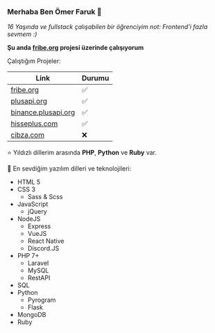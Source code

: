 ### Merhaba Ben Ömer Faruk 👋

_16 Yaşında ve fullstack çalışabilen bir öğrenciyim not: Frontend'i fazla sevmem :)_

**Şu anda [fribe.org](https://fribe.org) projesi üzerinde çalışıyorum**

Çalıştığım Projeler:

| Link                                              | Durumu |
|---------------------------------------------------|--------|
| [fribe.org](https://fribe.org)                    | ✅     |
| [plusapi.org](https://plusapi.org)                | ✅     |
| [binance.plusapi.org](http://binance.plusapi.org) | ✅     |
| [hisseplus.com](https://hisseplus.com)            | ✅     |
| [cibza.com](https://cibza.com)                    | ❌     |

⭐ Yıldızlı dillerim arasında **PHP**, **Python** ve **Ruby** var.

🚀 En sevdiğim yazılım dilleri ve teknolojileri:
- HTML 5
- CSS 3
  - Sass & Scss
- JavaScript
  - jQuery
- NodeJS
  - Express
  - VueJS
  - React Native
  - Discord.JS
- PHP 7+
  - Laravel
  - MySQL
  - RestAPI
- SQL
- Python
  - Pyrogram
  - Flask
- MongoDB
- Ruby

